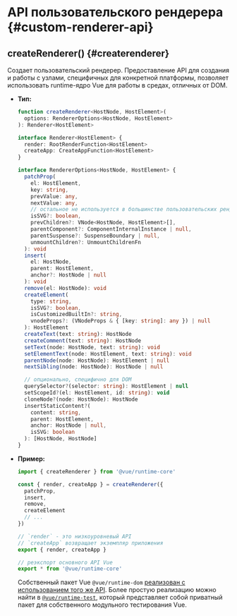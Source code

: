 # API пользовательского рендерера {#custom-renderer-api}

## createRenderer() {#createrenderer}

Создает пользовательский рендерер. Предоставление API для создания и работы с узлами, специфичных для конкретной платформы, позволяет использовать runtime-ядро Vue для работы в средах, отличных от DOM.

- **Тип:**

  ```ts
  function createRenderer<HostNode, HostElement>(
    options: RendererOptions<HostNode, HostElement>
  ): Renderer<HostElement>

  interface Renderer<HostElement> {
    render: RootRenderFunction<HostElement>
    createApp: CreateAppFunction<HostElement>
  }

  interface RendererOptions<HostNode, HostElement> {
    patchProp(
      el: HostElement,
      key: string,
      prevValue: any,
      nextValue: any,
      // остальное не используется в большинстве пользовательских рендереров
      isSVG?: boolean,
      prevChildren?: VNode<HostNode, HostElement>[],
      parentComponent?: ComponentInternalInstance | null,
      parentSuspense?: SuspenseBoundary | null,
      unmountChildren?: UnmountChildrenFn
    ): void
    insert(
      el: HostNode,
      parent: HostElement,
      anchor?: HostNode | null
    ): void
    remove(el: HostNode): void
    createElement(
      type: string,
      isSVG?: boolean,
      isCustomizedBuiltIn?: string,
      vnodeProps?: (VNodeProps & { [key: string]: any }) | null
    ): HostElement
    createText(text: string): HostNode
    createComment(text: string): HostNode
    setText(node: HostNode, text: string): void
    setElementText(node: HostElement, text: string): void
    parentNode(node: HostNode): HostElement | null
    nextSibling(node: HostNode): HostNode | null

    // опционально, специфично для DOM
    querySelector?(selector: string): HostElement | null
    setScopeId?(el: HostElement, id: string): void
    cloneNode?(node: HostNode): HostNode
    insertStaticContent?(
      content: string,
      parent: HostElement,
      anchor: HostNode | null,
      isSVG: boolean
    ): [HostNode, HostNode]
  }
  ```

- **Пример:**

  ```js
  import { createRenderer } from '@vue/runtime-core'

  const { render, createApp } = createRenderer({
    patchProp,
    insert,
    remove,
    createElement
    // ...
  })

  // `render` - это низкоуровневый API
  // `createApp` возвращает экземпляр приложения
  export { render, createApp }

  // реэкспорт основного API Vue
  export * from '@vue/runtime-core'
  ```

  Собственный пакет Vue `@vue/runtime-dom` [реализован с использованием того же API](https://github.com/vuejs/core/blob/main/packages/runtime-dom/src/index.ts). Более простую реализацию можно найти в [`@vue/runtime-test`](https://github.com/vuejs/core/blob/main/packages/runtime-test/src/index.ts), который представляет собой приватный пакет для собственного модульного тестирования Vue.
